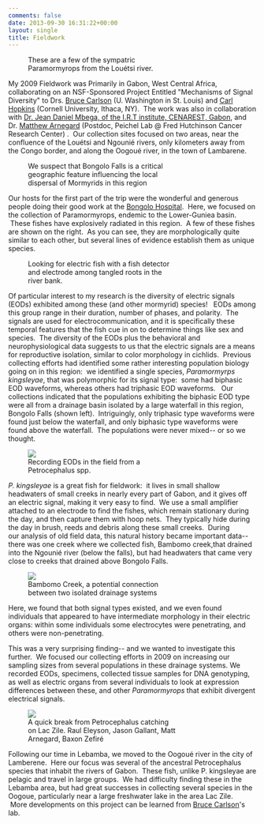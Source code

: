 ```yaml
---
comments: false
date: 2013-09-30 16:31:22+00:00
layout: single
title: Fieldwork
---
```


<figure style="width: 300px" class="align-right">
  <img src="http://efish.zoology.msu.edu/wp-content/uploads/2010/11/IMG_13751-225x300.jpg" alt="">
  <figcaption>These are a few of the sympatric Paramormyrops from the Louétsi river.</figcaption>
</figure>

My 2009 Fieldwork was Primarily in Gabon, West Central Africa, collaborating on an NSF-Sponsored Project Entitled "Mechanisms of Signal Diversity" to Drs. [Bruce Carlson](http://biology4.wustl.edu/faculty/carlson/) (U. Washington in St. Louis) and [Carl Hopkins](http://www.nbb.cornell.edu/neurobio/hopkins/hopkins.html) (Cornell University, Ithaca, NY).  The work was also in collaboration with [Dr. Jean Daniel Mbega, of the I.R.T institute, CENAREST, Gabon](http://www.cenarestgabon.com/instituts/irt/index.html), and Dr. [Matthew Arnegard](http://labs.fhcrc.org/peichel/people/arnegard.html) (Postdoc, Peichel Lab @ Fred Hutchinson Cancer Research Center) .  Our collection sites focused on two areas, near the confluence of the Louétsi and Ngounié rivers, only kilometers away from the Congo border, and along the Oogoué river, in the town of Lambarene.

<figure style="width: 300px" class="align-left">
  <img src="http://efish.zoology.msu.edu/wp-content/uploads/2010/11/P10008871-300x225.jpg" alt="">
  <figcaption> We suspect that Bongolo Falls is a critical geographic feature influencing the local dispersal of Mormyrids in this region</figcaption>
</figure>

Our hosts for the first part of the trip were the wonderful and generous people doing their good work at the [Bongolo Hospital](http://www.bongolohospital.org/).  Here, we focused on the collection of Paramormyrops, endemic to the Lower-Guniea basin.  These fishes have explosively radiated in this region.  A few of these fishes are shown on the right.  As you can see, they are morphologically quite similar to each other, but several lines of evidence establish them as unique species.

<figure style="width: 300px" class="align-right">
<img src="http://efish.zoology.msu.edu/wp-content/uploads/2010/11/IMG_11001-300x225.jpg" alt="">
<figcaption>Looking for electric fish with a fish detector and electrode among tangled roots in the river bank.</figcaption>
</figure>

Of particular interest to my research is the diversity of electric signals (EODs) exhibited among these (and other mormyrid) species!   EODs among this group range in their duration, number of phases, and polarity.  The signals are used for electrocommunication, and it is specifically these temporal features that the fish cue in on to determine things like sex and species.  The diversity of the EODs plus the behavioral and neurophysiological data suggests to us that the electric signals are a means for reproductive isolation, similar to color morphology in cichlids.  Previous collecting efforts had identified some rather interesting population biology going on in this region:  we identified a single species, _Paramormyrps kingsleyae_, that was polymorphic for its signal type:  some had biphasic EOD waveforms, whereas others had triphasic EOD waveforms.   Our collections indicated that the populations exhibiting the biphasic EOD type were all from a drainage basin isolated by a large waterfall in this region, Bongolo Falls (shown left).  Intriguingly, only triphasic type waveforms were found just below the waterfall, and only biphasic type waveforms were found above the waterfall.  The populations were never mixed-- or so we thought.

<figure style="width: 300px" class="align-left">
<img src="http://efish.zoology.msu.edu/wp-content/uploads/2010/11/IMG_17571-300x225.jpg">
<figcaption>Recording EODs in the field from a Petrocephalus spp.</figcaption>
</figure>

_P. kingsleyae_ is a great fish for fieldwork:  it lives in small shallow headwaters of small creeks in nearly every part of Gabon, and it gives off an electric signal, making it very easy to find.  We use a small amplifier attached to an electrode to find the fishes, which remain stationary during the day, and then capture them with hoop nets.  They typically hide during the day in brush, reeds and debris along these small creeks.  During our analysis of old field data, this natural history became important data-- there was one creek where we collected fish, Bambomo creek,that drained into the Ngounié river (below the falls), but had headwaters that came very close to creeks that drained above Bongolo Falls.  

<figure style="width: 300px" class="align-right">
<img src="http://efish.zoology.msu.edu/wp-content/uploads/2010/11/P10008911-225x300.jpg">
<figcaption> Bambomo Creek, a potential connection between two isolated drainage systems</figcaption>
</figure>

Here, we found that both signal types existed, and we even found individuals that appeared to have intermediate morphology in their electric organs: within some individuals some electrocytes were penetrating, and others were non-penetrating.


This was a very surprising finding-- and we wanted to investigate this further.  We focused our collecting efforts in 2009 on increasing our sampling sizes from several populations in these drainage systems. We recorded EODs, specimens, collected tissue samples for DNA genotyping, as well as electric organs from several individuals to look at expression differences between these, and other _Paramormyrops_ that exhibit divergent electrical signals.

<figure style="width: 300px" class="align-left">
<img src="http://efish.zoology.msu.edu/wp-content/uploads/2010/11/IMG_18781-300x225.jpg">
<figcaption> A quick break from Petrocephalus catching on Lac Zile. Raul Eleyson, Jason Gallant, Matt Arnegard, Baxon Zefiré</figcaption>
</figure>

Following our time in Lebamba, we moved to the Oogoué river in the city of Lamberene.  Here our focus was several of the ancestral Petrocephalus species that inhabit the rivers of Gabon.  These fish, unlike P. kingsleyae are pelagic and travel in large groups.  We had difficulty finding these in the Lebamba area, but had great successes in collecting several species in the Oogoue, particularly near a large freshwater lake in the area Lac Zile.  More developments on this project can be learned from [Bruce Carlson](http://biology4.wustl.edu/faculty/carlson/research.html)'s lab.
